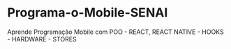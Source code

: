 # Programa-o-Mobile-SENAI
Aprende Programação Mobile com POO - REACT, REACT NATIVE - HOOKS - HARDWARE - STORES
